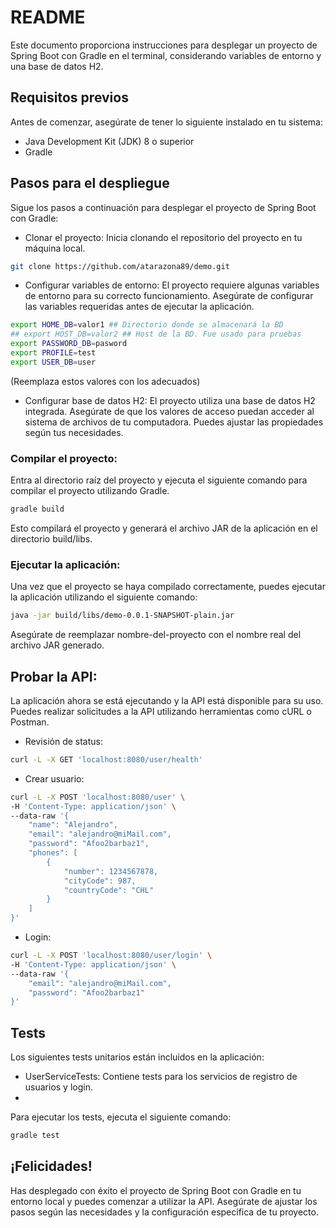 # README

Este documento proporciona instrucciones para desplegar un proyecto de Spring Boot con Gradle en el terminal, considerando variables de entorno y una base de datos H2.

## Requisitos previos
Antes de comenzar, asegúrate de tener lo siguiente instalado en tu sistema:

- Java Development Kit (JDK) 8 o superior
- Gradle

## Pasos para el despliegue
Sigue los pasos a continuación para desplegar el proyecto de Spring Boot con Gradle:

- Clonar el proyecto: Inicia clonando el repositorio del proyecto en tu máquina local.
```bash
git clone https://github.com/atarazona89/demo.git
```

- Configurar variables de entorno:
El proyecto requiere algunas variables de entorno para su correcto funcionamiento. Asegúrate de configurar las variables requeridas antes de ejecutar la aplicación.
```bash
export HOME_DB=valor1 ## Directorio donde se almacenará la BD
## export HOST_DB=valor2 ## Host de la BD. Fue usado para pruebas
export PASSWORD_DB=pasword
export PROFILE=test
export USER_DB=user
```
(Reemplaza estos valores con los adecuados)

- Configurar base de datos H2: 
El proyecto utiliza una base de datos H2 integrada. Asegúrate de que los valores de acceso puedan acceder al sistema de archivos de tu computadora. Puedes ajustar las propiedades según tus necesidades.

### Compilar el proyecto: 
Entra al directorio raíz del proyecto y ejecuta el siguiente comando para compilar el proyecto utilizando Gradle.

```bash
gradle build
```
Esto compilará el proyecto y generará el archivo JAR de la aplicación en el directorio build/libs.

### Ejecutar la aplicación: 
Una vez que el proyecto se haya compilado correctamente, puedes ejecutar la aplicación utilizando el siguiente comando:
```bash
java -jar build/libs/demo-0.0.1-SNAPSHOT-plain.jar
```
Asegúrate de reemplazar nombre-del-proyecto con el nombre real del archivo JAR generado.

## Probar la API:
La aplicación ahora se está ejecutando y la API está disponible para su uso. Puedes realizar solicitudes a la API utilizando herramientas como cURL o Postman.
- Revisión de status:
```bash
curl -L -X GET 'localhost:8080/user/health'
```
- Crear usuario:
```bash
curl -L -X POST 'localhost:8080/user' \
-H 'Content-Type: application/json' \
--data-raw '{
    "name": "Alejandro",
    "email": "alejandro@miMail.com",
    "password": "Afoo2barbaz1",
    "phones": [
        {
            "number": 1234567878,
            "cityCode": 987,
            "countryCode": "CHL"
        }
    ]
}'
```

- Login:
```bash
curl -L -X POST 'localhost:8080/user/login' \
-H 'Content-Type: application/json' \
--data-raw '{
    "email": "alejandro@miMail.com",
    "password": "Afoo2barbaz1"
}'
```

## Tests
Los siguientes tests unitarios están incluidos en la aplicación:
- UserServiceTests: Contiene tests para los servicios de registro de usuarios y login.
- 
Para ejecutar los tests, ejecuta el siguiente comando:

```bash
gradle test
```


## ¡Felicidades! 
Has desplegado con éxito el proyecto de Spring Boot con Gradle en tu entorno local y puedes comenzar a utilizar la API. Asegúrate de ajustar los pasos según las necesidades y la configuración específica de tu proyecto.